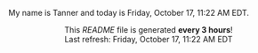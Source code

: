 My name is Tanner and today is Friday, October 17, 11:22 AM EDT.

<p align="center">This <i>README</i> file is generated <b>every 3 hours</b>!</br>Last refresh: Friday, October 17, 11:22 AM EDT<br /></p>
